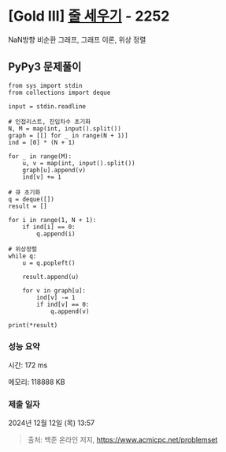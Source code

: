 # [Gold III] [줄 세우기](https://www.acmicpc.net/problem/2252) - 2252 

NaN방향 비순환 그래프, 그래프 이론, 위상 정렬

## PyPy3 문제풀이

```PyPy3
from sys import stdin
from collections import deque

input = stdin.readline

# 인접리스트, 진입차수 초기화
N, M = map(int, input().split())
graph = [[] for _ in range(N + 1)]
ind = [0] * (N + 1)

for _ in range(M):
    u, v = map(int, input().split())
    graph[u].append(v)
    ind[v] += 1

# 큐 초기화
q = deque([])
result = []

for i in range(1, N + 1):
    if ind[i] == 0:
        q.append(i)

# 위상정렬
while q:
    u = q.popleft()

    result.append(u)

    for v in graph[u]:
        ind[v] -= 1
        if ind[v] == 0:
            q.append(v)

print(*result)
```

### 성능 요약

시간: 172 ms

메모리: 118888 KB

### 제출 일자

2024년 12월 12일 (목) 13:57

> 출처: 백준 온라인 저지, https://www.acmicpc.net/problemset 

